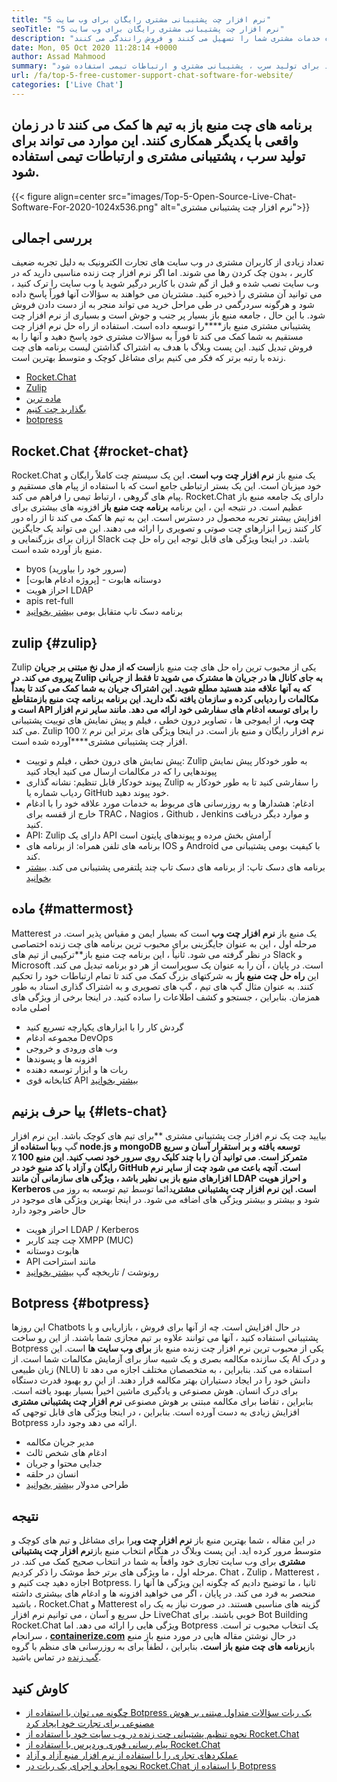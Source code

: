 ```yaml
---
title: "5 نرم افزار چت پشتیبانی مشتری رایگان برای وب سایت" 
seoTitle: "5 نرم افزار چت پشتیبانی مشتری رایگان برای وب سایت" 
description: "تغییر جزئی در متا توضیحات این پست وبلاگ برای کسب اطلاعات در مورد 5 نرم افزار برتر چت پشتیبانی مشتری رایگان. این ابزارها نماینده خدمات مشتری شما را تسهیل می کنند و فروش رانندگی می کنند." 
date: Mon, 05 Oct 2020 11:28:14 +0000
author: Assad Mahmood
summary: "برنامه های چت منبع باز به تیم ها کمک می کند تا در زمان واقعی با یکدیگر همکاری کنند. این موارد می تواند برای تولید سرب ، پشتیبانی مشتری و ارتباطات تیمی استفاده شود." 
url: /fa/top-5-free-customer-support-chat-software-for-website/
categories: ['Live Chat']
---
```


## برنامه های چت منبع باز به تیم ها کمک می کنند تا در زمان واقعی با یکدیگر همکاری کنند. این موارد می تواند برای تولید سرب ، پشتیبانی مشتری و ارتباطات تیمی استفاده شود.

{{< figure align=center src="images/Top-5-Open-Source-Live-Chat-Software-For-2020-1024x536.png" alt="نرم افزار چت پشتیبانی مشتری">}}


## بررسی اجمالی
تعداد زیادی از کاربران مشتری در وب سایت های تجارت الکترونیک به دلیل تجربه ضعیف کاربر ، بدون چک کردن رها می شوند. اما اگر نرم افزار چت زنده مناسبی دارید که در وب سایت نصب شده و قبل از گم شدن با کاربر درگیر شوید یا وب سایت را ترک کنید ، می توانید آن مشتری را ذخیره کنید. مشتریان می خواهند به سؤالات آنها فوراً پاسخ داده شود و هرگونه سردرگمی در طی مراحل خرید می تواند منجر به از دست دادن فروش شود. با این حال ، جامعه منبع باز بسیار پر جنب و جوش است و بسیاری از نرم افزار چت پشتیبانی مشتری منبع باز****را توسعه داده است.
استفاده از راه حل نرم افزار چت مستقیم به شما کمک می کند تا فوراً به سؤالات مشتری خود پاسخ دهید و آنها را به فروش تبدیل کنید. این پست وبلاگ با هدف به اشتراک گذاشتن لیست برنامه های چت زنده با رتبه برتر که فکر می کنیم برای مشاغل کوچک و متوسط ​​بهترین است.
  * [Rocket.Chat][1]
  * [Zulip][2]
  * [ماده ترین][3]
  * [بگذارید چت کنیم][4]
  * [botpress][5]

## **Rocket.Chat** {#rocket-chat}

Rocket.Chat یک منبع باز **نرم افزار چت وب است.** این یک سیستم چت کاملاً رایگان و خود میزبان است. این یک بستر ارتباطی جامع است که با استفاده از پیام های مستقیم و پیام های گروهی ، ارتباط تیمی را فراهم می کند.
Rocket.Chat دارای یک جامعه منبع باز عظیم است. در نتیجه این ، این برنامه **برنامه چت منبع باز** افزونه های بیشتری برای افزایش بیشتر تجربه محصول در دسترس است. این به تیم ها کمک می کند تا از راه دور کار کنند زیرا ابزارهای چت صوتی و تصویری را ارائه می دهند. این می تواند یک جایگزین ارزان برای بزرگنمایی و Slack باشد. در اینجا ویژگی های قابل توجه این راه حل چت منبع باز آورده شده است.
  * byos (سرور خود را بیاورید)
  * دوستانه هابوت - [پروژه ادغام هابوت]
  * احراز هویت LDAP
  * apis ret-full
  * برنامه دسک تاپ متقابل بومی
    [بیشتر بخوانید][6]

## **zulip** {#zulip}

Zulip یکی از محبوب ترین راه حل های چت منبع باز**است که از مدل نخ مبتنی بر جریان پیروی می کند. در Zulip به جای کانال ها در جریان ها مشترک می شوید تا فقط از جریانی که به آنها علاقه مند هستید مطلع شوید. این اشتراک جریان به شما کمک می کند تا بعداً مکالمات را ردیابی کرده و سازمان یافته نگه دارید.
این برنامه **برنامه چت منبع باز**متقاطع است و API را برای توسعه ادغام های سفارشی خود ارائه می دهد. مانند سایر نرم افزار چت وب**، از ایموجی ها ، تصاویر درون خطی ، فیلم و پیش نمایش های توییت پشتیبانی می کند. Zulip 100 ٪ نرم افزار رایگان و منبع باز است. در اینجا ویژگی های برتر این نرم افزار چت پشتیبانی مشتری****آورده شده است.
  * پیش نمایش های درون خطی ، فیلم و توییت: Zulip به طور خودکار پیش نمایش پیوندهایی را که در مکالمات ارسال می کنید ایجاد کنید
  * پیوند خودکار قابل تنظیم: نشانه گذاری Zulip را سفارشی کنید تا به طور خودکار به ردیاب شماره یا GitHub خود پیوند دهید.
  * ادغام: هشدارها و به روزرسانی های مربوط به خدمات مورد علاقه خود را با ادغام خارج از قفسه برای TRAC ، Nagios ، Github ، Jenkins و موارد دیگر دریافت کنید.
  * API: Zulip دارای یک API آرامش بخش مرده و پیوندهای پایتون است
  * برنامه های تلفن همراه: از برنامه های IOS و Android با کیفیت بومی پشتیبانی می کند.
  * برنامه های دسک تاپ: از برنامه های دسک تاپ چند پلتفرمی پشتیبانی می کند.
    [بیشتر بخوانید][7]

## **ماده** {#mattermost}

Matterest یک منبع باز **نرم افزار چت وب** است که بسیار ایمن و مقیاس پذیر است. در مرحله اول ، این به عنوان جایگزینی برای محبوب ترین برنامه های چت زنده اختصاصی در نظر گرفته می شود. ثانیاً ، این برنامه چت منبع باز**ترکیبی از تیم های Slack و Microsoft است. در پایان ، آن را به عنوان یک سوپراست از هر دو برنامه تبدیل می کند.
این **راه حل چت منبع باز** به شرکتهای بزرگ کمک می کند تا تمام ارتباطات خود را تحکیم کنند. به عنوان مثال گپ های تیم ، گپ های تصویری و به اشتراک گذاری اسناد به طور همزمان. بنابراین ، جستجو و کشف اطلاعات را ساده کنید.
در اینجا برخی از ویژگی های اصلی ماده
  * گردش کار را با ابزارهای یکپارچه تسریع کنید
  * مجموعه ادغام DevOps
  * وب های ورودی و خروجی
  * افزونه ها و پسوندها
  * ربات ها و ابزار توسعه دهنده
  * کتابخانه قوی API
    [بیشتر بخوانید][8]

## **بیا حرف بزنیم** {#lets-chat}

بیایید چت یک نرم افزار چت پشتیبانی مشتری **برای تیم های کوچک باشد. این نرم افزار گپ وب****با استفاده از node.js و mongoDB توسعه یافته و بر استقرار آسان و سریع متمرکز است. می توانید آن را با چند کلیک روی سرور خود نصب کنید. این منبع 100 ٪ رایگان و آزاد با کد منبع خود در GitHub است.
آنچه باعث می شود چت از سایر نرم افزارهای منبع باز بی نظیر باشد ، ویژگی های سازمانی آن مانند LDAP و احراز هویت Kerberos است. این نرم افزار چت پشتیبانی مشتری****دائما توسط تیم توسعه به روز می شود و بیشتر و بیشتر ویژگی های اضافه می شود. در اینجا بهترین ویژگی های موجود در حال حاضر وجود دارد
  * احراز هویت LDAP / Kerberos
  * چت چند کاربر XMPP (MUC)
  * هابوت دوستانه
  * API مانند استراحت
  * رونوشت / تاریخچه گپ
    [بیشتر بخوانید][9]

## **Botpress** {#botpress}

این روزها Chatbots در حال افزایش است. چه از آنها برای فروش ، بازاریابی و یا پشتیبانی استفاده کنید ، آنها می توانند علاوه بر تیم مجازی شما باشند.
از این رو ساخت Botpress یکی از محبوب ترین نرم افزار چت زنده منبع باز **برای وب سایت ها** است. این یک سازنده مکالمه بصری و یک شبیه ساز برای آزمایش مکالمات شما است. از AI و درک زبان طبیعی (NLU) استفاده می کند. بنابراین ، به متخصصان مختلف اجازه می دهد تا دانش خود را در ایجاد دستیاران بهتر مکالمه قرار دهند. از این رو بهبود قدرت دستگاه برای درک انسان.
هوش مصنوعی و یادگیری ماشین اخیراً بسیار بهبود یافته است. بنابراین ، تقاضا برای مکالمه مبتنی بر هوش مصنوعی **نرم افزار چت پشتیبانی مشتری** افزایش زیادی به دست آورده است. بنابراین ، در اینجا ویژگی های قابل توجهی که Botpress ارائه می دهد وجود دارد.
  * مدیر جریان مکالمه
  * ادغام های شخص ثالث
  * جدایی محتوا و جریان
  * انسان در حلقه
  * طراحی مدولار
    [بیشتر بخوانید][10]

## نتیجه
در این مقاله ، شما بهترین منبع باز **نرم افزار چت وب**را برای مشاغل و تیم های کوچک و متوسط ​​مرور کرده اید. این پست وبلاگ در هنگام انتخاب منبع باز**نرم افزار چت پشتیبانی مشتری** برای وب سایت تجاری خود واقعاً به شما در انتخاب صحیح کمک می کند. در مرحله اول ، ما ویژگی های برتر خط موشک را ذکر کردیم. Chat ، Zulip ، Matterest ، اجازه دهید چت کنیم و Botpress. ثانیا ، ما توضیح دادیم که چگونه این ویژگی ها آنها را منحصر به فرد می کند. در پایان ، اگر می خواهید افزونه ها و ادغام های بیشتری داشته باشید ، Rocket.Chat و Matterest گزینه های مناسبی هستند. در صورت نیاز به یک راه حل سریع و آسان ، می توانیم نرم افزار LiveChat خوبی باشند. برای Bot Building Rocket.Chat ویژگی هایی را ارائه می دهد. اما Botpress یک انتخاب محبوب تر است.
سرانجام ، [ **containerize.com**][11] در حال نوشتن مقاله هایی در مورد منبع باز منبع باز**برنامه های چت منبع باز است.** بنابراین ، لطفاً برای به روزرسانی های منظم با گروه [گپ زنده][12] در تماس باشید.

## کاوش کنید
  * [چگونه می توان با استفاده از Botpress یک ربات سؤالات متداول مبتنی بر هوش مصنوعی برای تجارت خود ایجاد کرد][13]
  * [نحوه تنظیم پشتیبانی چت زنده در وب سایت خود با استفاده از Rocket.Chat][14]
  * [پیام رسانی فوری وردپرس با استفاده از Rocket.Chat][15]
  * [عملکردهای تجاری را با استفاده از نرم افزار منبع آزاد و آزاد][16]
  * [نحوه ایجاد و اجرای یک ربات در Rocket.Chat با استفاده از Botpress][17]



[1]: #rocket-chat
[2]: #zulip
[3]: #mattermost
[4]: #lets-chat
[5]: #botpress
[6]: https://products.containerize.com/live-chat/rocketchat
[7]: https://products.containerize.com/live-chat/zulip
[8]: https://products.containerize.com/live-chat/mattermost
[9]: https://products.containerize.com/live-chat/lets-chat
[10]: https://products.containerize.com/live-chat/botpress
[11]: https://www.containerize.com/
[12]: https://products.containerize.com/live-chat/
[13]: https://blog.containerize.com/live-chat/how-to-create-an-ai-based-faq-bot-for-your-business-using-botpress/
[14]: https://blog.containerize.com/live-chat/how-to-setup-live-chat-software-on-website-rocket-chat/
[15]: https://blog.containerize.com/blogging/instantly-communicate-with-customers-using-wordpress-and-rocket-chat/
[16]: https://blog.containerize.com/blogging/automate-business-operations-using-open-source-software/
[17]: https://blog.containerize.com/live-chat/how-to-create-and-run-a-bot-in-rocket-chat-using-botpress/
